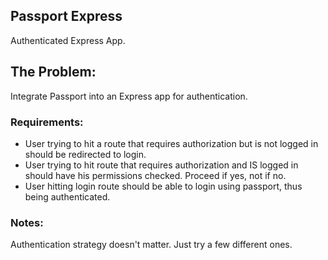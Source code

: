 ## Passport Express
Authenticated Express App.

## The Problem:
Integrate Passport into an Express app for authentication.

### Requirements:
- User trying to hit a route that requires authorization but is not logged in should be redirected to login.
- User trying to hit route that requires authorization and IS logged in should have his permissions checked. Proceed if yes, not if no.
- User hitting login route should be able to login using passport, thus being authenticated.

### Notes:
Authentication strategy doesn't matter. Just try a few different ones.